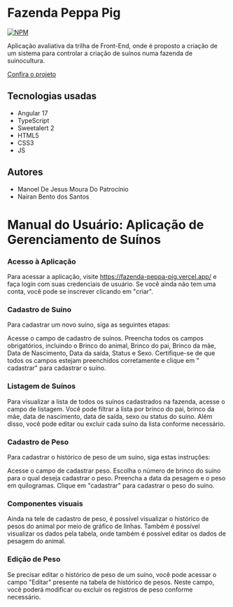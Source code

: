 # Fazenda Peppa Pig


[![NPM](https://img.shields.io/npm/l/react)](https://github.com/ManoelPatrocinio/portifolio/blob/main/LICENSE) 


  Aplicação avaliativa da trilha de Front-End, onde é proposto a criação de um sistema  para controlar a criação de suínos numa fazenda de suinocultura.

[Confira o projeto](https://fazenda-peppa-pig.vercel.app/)



## Tecnologias usadas
  * Angular 17
  * TypeScript
  * Sweetalert 2
  * HTML5 
  * CSS3
  * JS

## Autores 

  * Manoel De Jesus Moura Do Patrocínio
  * Nairan Bento dos Santos




# Manual do Usuário: Aplicação de Gerenciamento de Suínos

### Acesso à Aplicação

Para acessar a aplicação, visite https://fazenda-peppa-pig.vercel.app/ e faça login com suas credenciais de usuário. Se você ainda não tem uma conta, você pode se inscrever clicando em "criar".

### Cadastro de Suíno

Para cadastrar um novo suíno, siga as seguintes etapas:

Acesse o campo de cadastro de suínos.
Preencha todos os campos obrigatórios, incluindo o Brinco do animal, Brinco do pai, Brinco da mãe, Data de Nascimento, Data da saída, Status e Sexo.
Certifique-se de que todos os campos estejam preenchidos corretamente e clique em " cadastrar" para cadastrar o suíno.

### Listagem de Suínos

Para visualizar a lista de todos os suínos cadastrados na fazenda, acesse o campo de listagem. Você pode filtrar a lista por brinco do pai, brinco da mãe, data de nascimento, data de saída, sexo ou status do suíno. Além disso, você pode editar ou excluir cada suíno da lista conforme necessário.

### Cadastro de Peso

Para cadastrar o histórico de peso de um suíno, siga estas instruções:

Acesse o campo de cadastrar  peso.
Escolha o número de brinco do suíno para o qual deseja cadastrar o peso.
Preencha a data da pesagem e o peso em quilogramas.
Clique em "cadastrar" para cadastrar o peso do suíno.


### Componentes visuais 
Ainda na tele de cadastro de peso, é possível visualizar o histórico de pesos do animal por meio de gráfico de linhas. Também é possível visualizar os dados pela tabela, onde também é possível editar os dados de pesagem do animal.  

### Edição de Peso

Se precisar editar o histórico de peso de um suíno, você pode acessar o campo "Editar" presente na tabela de histórico de pesos. Neste campo, você poderá modificar ou excluir os registros de peso conforme necessário.





